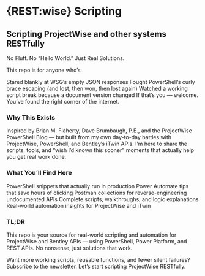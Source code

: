 # {REST:wise} Scripting
## Scripting ProjectWise and other systems RESTfully

No Fluff. No “Hello World.” Just Real Solutions.

This repo is for anyone who’s:

Stared blankly at WSG’s empty JSON responses
Fought PowerShell’s curly brace escaping (and lost, then won, then lost again)
Watched a working script break because a document version changed
If that’s you — welcome. You’ve found the right corner of the internet.

### Why This Exists

Inspired by Brian M. Flaherty, Dave Brumbaugh, P.E., and the ProjectWise PowerShell Blog — but built from my own day-to-day battles with ProjectWise, PowerShell, and Bentley’s iTwin APIs. I’m here to share the scripts, tools, and “wish I’d known this sooner” moments that actually help you get real work done.

### What You’ll Find Here

PowerShell snippets that actually run in production
Power Automate tips that save hours of clicking
Postman collections for reverse-engineering undocumented APIs
Complete scripts, walkthroughs, and logic explanations
Real-world automation insights for ProjectWise and iTwin

### TL;DR

This repo is your source for real-world scripting and automation for ProjectWise and Bentley APIs — using PowerShell, Power Platform, and REST APIs. No nonsense, just solutions that work.

Want more working scripts, reusable functions, and fewer silent failures?
Subscribe to the newsletter. Let’s start scripting ProjectWise RESTfully.
